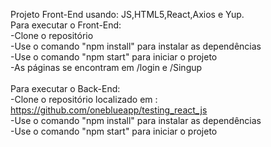 Projeto Front-End usando: JS,HTML5,React,Axios e Yup.<br/>
Para executar o Front-End:<br/>
-Clone o repositório <br/>
-Use o comando "npm install" para instalar as dependências<br/>
-Use o comando "npm start" para iniciar o projeto<br/>
-As páginas se encontram em /login e /Singup <br/>
<br/>
Para executar o Back-End:<br/>
-Clone o repositório localizado em : https://github.com/oneblueapp/testing_react_js<br/>
-Use o comando "npm install" para instalar as dependências<br/>
-Use o comando "npm start" para iniciar o projeto<br/>
